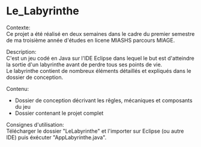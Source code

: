 # Le_Labyrinthe

Contexte:  
Ce projet a été réalisé en deux semaines dans le cadre du premier semestre de ma troisième année d'études en licene MIASHS parcours MIAGE.

Description:  
C'est un jeu codé en Java sur l'IDE Eclipse dans lequel le but est d'atteindre la sortie d'un labyrinthe avant de perdre tous ses points de vie.  
Le labyrinthe contient de nombreux éléments détaillés et expliqués dans le dossier de conception.

Contenu:  
- Dossier de conception décrivant les rêgles, mécaniques et composants du jeu
- Dossier contenant le projet complet

Consignes d'utilisation:  
Télécharger le dossier "LeLabyrinthe" et l'importer sur Eclipse (ou autre IDE) puis éxécuter "AppLabyrinthe.java".

